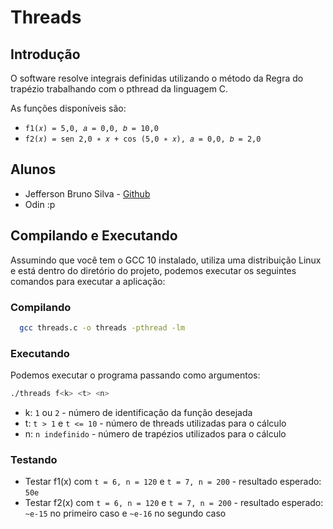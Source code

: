 # Threads

## Introdução

O software resolve integrais definidas utilizando o método da Regra do trapézio trabalhando com o pthread da linguagem C.

As funções disponíveis são:

- `f1(𝑥) = 5,0, 𝑎 = 0,0, 𝑏 = 10,0`
- `f2(𝑥) = sen 2,0 ∗ 𝑥 + cos (5,0 ∗ 𝑥), 𝑎 = 0,0, 𝑏 = 2,0`

## Alunos

- Jefferson Bruno Silva - [Github](https://github.com/imns1ght)
- Odin :p

## Compilando e Executando

Assumindo que você tem o GCC 10 instalado, utiliza uma distribuição Linux e está dentro do diretório do projeto, podemos executar os
seguintes comandos para executar a aplicação:

### Compilando

```bash
  gcc threads.c -o threads -pthread -lm
```

### Executando

Podemos executar o programa passando como argumentos:

```bash
./threads f<k> <t> <n>
```

- k: `1` ou `2` - número de identificação da função desejada
- t: `t > 1` e `t <= 10` - número de threads utilizadas para o cálculo
- n: `n indefinido` - número de trapézios utilizados para o cálculo

### Testando

- Testar f1(x) com `t = 6, n = 120` e `t = 7, n = 200` - resultado esperado: `50e`
- Testar f2(x) com `t = 6, n = 120` e `t = 7, n = 200` - resultado esperado: `~e-15` no primeiro caso e `~e-16` no segundo caso
